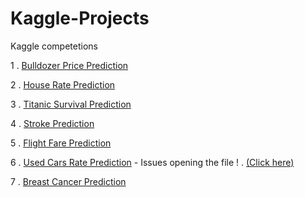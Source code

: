 # Kaggle-Projects
Kaggle competetions

1 . [Bulldozer Price Prediction](https://www.kaggle.com/c/bluebook-for-bulldozers)

2 . [House Rate Prediction](https://www.kaggle.com/alwaysddr/house-price-prediction)

3 . [Titanic Survival Prediction](https://www.kaggle.com/alwaysddr/titanic-prediction-initial-impression)

4 . [Stroke Prediction](https://www.kaggle.com/alwaysddr/eda-tools-and-roc-auc-evaluation-80-96)

5 . [Flight Fare Prediction](https://www.kaggle.com/alwaysddr/r2-score-of-91-042-visualization/notebook)

6 . [Used Cars Rate Prediction](https://www.kaggle.com/avikasliwal/used-cars-price-prediction) - Issues opening the file ! . [(Click here)](https://nbviewer.jupyter.org/)

7 . [Breast Cancer Prediction](https://www.kaggle.com/uciml/breast-cancer-wisconsin-data)
